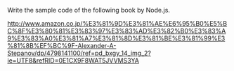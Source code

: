 Write the sample code of the following book by Node.js.

http://www.amazon.co.jp/%E3%81%9D%E3%81%AE%E6%95%B0%E5%BC%8F%E3%80%81%E3%83%97%E3%83%AD%E3%82%B0%E3%83%A9%E3%83%A0%E3%81%A7%E3%81%8D%E3%81%BE%E3%81%99%E3%81%8B%EF%BC%9F-Alexander-A-Stepanov/dp/4798141100/ref=pd_bxgy_14_img_2?ie=UTF8&refRID=0E1CX9F8WAT5JVVMS3YA

